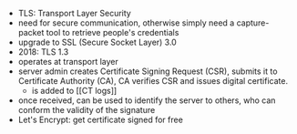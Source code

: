 - TLS: Transport Layer Security
- need for secure communication, otherwise simply need a capture-packet tool to retrieve people's credentials
- upgrade to SSL (Secure Socket Layer) 3.0
- 2018: TLS 1.3
- operates at transport layer
- server admin creates Certificate Signing Request (CSR), submits it to Certificate Authority (CA), CA verifies CSR and issues digital certificate.
	- is added to [[CT logs]]
- once received, can be used to identify the server to others, who can conform the validity of the signature
- Let's Encrypt: get certificate signed for free
